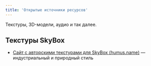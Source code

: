 ```yaml
---
title: 'Открытые источники ресурсов'
---
```


Текстуры, 3D-модели, аудио и так далее.

## Текстуры SkyBox

- [Сайт с авторскими текстурами для SkyBox (humus.name)](http://www.humus.name/index.php?page=Textures) — индустриальный и природный стиль

